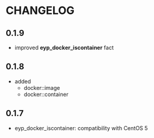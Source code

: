 # CHANGELOG

## 0.1.9

* improved **eyp_docker_iscontainer** fact

## 0.1.8

* added
  * docker::image
  * docker::container

## 0.1.7

* eyp_docker_iscontainer: compatibility with CentOS 5
